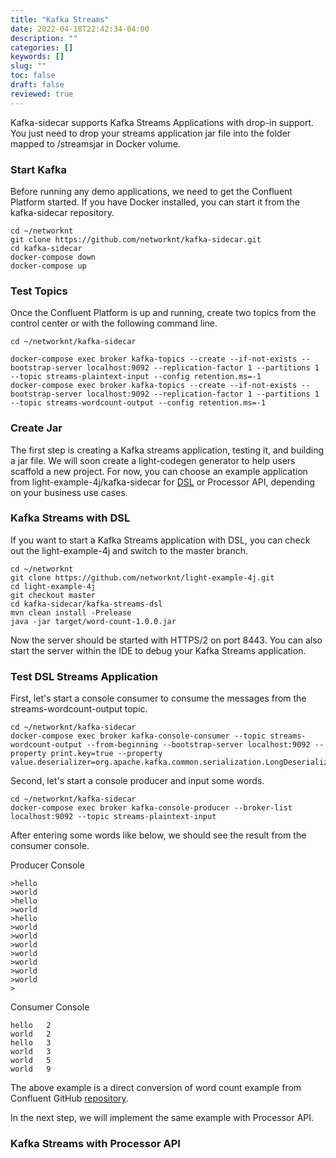 ```yaml
---
title: "Kafka Streams"
date: 2022-04-18T22:42:34-04:00
description: ""
categories: []
keywords: []
slug: ""
toc: false
draft: false
reviewed: true
---
```


Kafka-sidecar supports Kafka Streams Applications with drop-in support. You just need to drop your streams application jar file into the folder mapped to /streamsjar in Docker volume. 

### Start Kafka

Before running any demo applications, we need to get the Confluent Platform started. If you have Docker installed, you can start it from the kafka-sidecar repository. 

```
cd ~/networknt
git clone https://github.com/networknt/kafka-sidecar.git
cd kafka-sidecar
docker-compose down
docker-compose up
```

### Test Topics

Once the Confluent Platform is up and running, create two topics from the control center or with the following command line. 

```
cd ~/networknt/kafka-sidecar

docker-compose exec broker kafka-topics --create --if-not-exists --bootstrap-server localhost:9092 --replication-factor 1 --partitions 1 --topic streams-plaintext-input --config retention.ms=-1
docker-compose exec broker kafka-topics --create --if-not-exists --bootstrap-server localhost:9092 --replication-factor 1 --partitions 1 --topic streams-wordcount-output --config retention.ms=-1
```

### Create Jar

The first step is creating a Kafka streams application, testing it, and building a jar file. We will soon create a light-codegen generator to help users scaffold a new project. For now, you can choose an example application from light-example-4j/kafka-sidecar for [DSL][] or Processor API, depending on your business use cases. 


### Kafka Streams with DSL

If you want to start a Kafka Streams application with DSL, you can check out the light-example-4j and switch to the master branch. 


```
cd ~/networknt
git clone https://github.com/networknt/light-example-4j.git
cd light-example-4j
git checkout master
cd kafka-sidecar/kafka-streams-dsl
mvn clean install -Prelease
java -jar target/word-count-1.0.0.jar
```

Now the server should be started with HTTPS/2 on port 8443. You can also start the server within the IDE to debug your Kafka Streams application. 


### Test DSL Streams Application

First, let's start a console consumer to consume the messages from the streams-wordcount-output topic. 


```
cd ~/networknt/kafka-sidecar
docker-compose exec broker kafka-console-consumer --topic streams-wordcount-output --from-beginning --bootstrap-server localhost:9092 --property print.key=true --property value.deserializer=org.apache.kafka.common.serialization.LongDeserializer
```

Second, let's start a console producer and input some words. 

```
cd ~/networknt/kafka-sidecar
docker-compose exec broker kafka-console-producer --broker-list localhost:9092 --topic streams-plaintext-input
```

After entering some words like below, we should see the result from the consumer console. 


Producer Console

```
>hello
>world
>hello
>world
>hello
>world
>world
>world
>world
>world
>world
>world
>
```

Consumer Console

```
hello	2
world	2
hello	3
world	3
world	5
world	9
```

The above example is a direct conversion of word count example from Confluent GitHub [repository](https://github.com/confluentinc/kafka-streams-examples/blob/7.0.0-post/src/main/java/io/confluent/examples/streams/WordCountLambdaExample.java). 

In the next step, we will implement the same example with Processor API.

### Kafka Streams with Processor API



[DSL]: https://github.com/networknt/light-example-4j/tree/master/kafka-sidecar/kafka-streams-dsl
